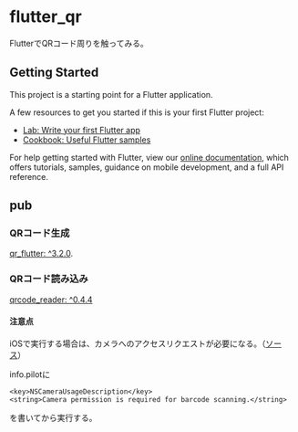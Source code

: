 # flutter_qr

FlutterでQRコード周りを触ってみる。

## Getting Started

This project is a starting point for a Flutter application.

A few resources to get you started if this is your first Flutter project:

- [Lab: Write your first Flutter app](https://flutter.dev/docs/get-started/codelab)
- [Cookbook: Useful Flutter samples](https://flutter.dev/docs/cookbook)

For help getting started with Flutter, view our
[online documentation](https://flutter.dev/docs), which offers tutorials,
samples, guidance on mobile development, and a full API reference.

## pub
### QRコード生成
[qr_flutter: ^3.2.0](https://pub.dev/packages/qr_flutter). 
### QRコード読み込み
[qrcode_reader: ^0.4.4](https://pub.dev/packages/qrcode_reader)
#### 注意点
iOSで実行する場合は、カメラへのアクセスリクエストが必要になる。（[ソース](https://github.com/bcko/flutter_qrcode_reader/issues/43)）

info.pilotに
```
<key>NSCameraUsageDescription</key>
<string>Camera permission is required for barcode scanning.</string>
```
を書いてから実行する。

